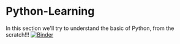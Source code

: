 # Python-Learning

In this section we'll try to understand the basic of Python, from the scratch!!!
[![Binder](https://mybinder.org/badge_logo.svg)](https://mybinder.org/v2/gh/gherafa/Python-Learning/blob/master/Tutorial.ipynb/HEAD)
